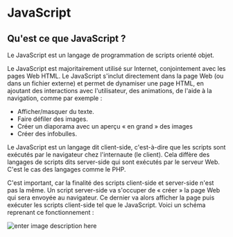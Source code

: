 # JavaScript 
## Qu'est ce que JavaScript ?



Le JavaScript est un langage de programmation de scripts orienté objet.

Le JavaScript est majoritairement utilisé sur Internet, conjointement avec les pages Web HTML. Le JavaScript s'inclut directement dans la page Web (ou dans un fichier externe) et permet de dynamiser une page HTML, en ajoutant des interactions avec l'utilisateur, des animations, de l'aide à la navigation, comme par exemple :

- Afficher/masquer du texte.
- Faire défiler des images.
- Créer un diaporama avec un aperçu « en grand » des images
- Créer des infobulles.

Le JavaScript est un langage dit client-side, c'est-à-dire que les scripts sont exécutés par le navigateur chez l'internaute (le client). Cela diffère des langages de scripts dits server-side qui sont exécutés par le serveur Web. C'est le cas des langages comme le PHP.

C'est important, car la finalité des scripts client-side et server-side n'est pas la même. Un script server-side va s'occuper de « créer » la page Web qui sera envoyée au navigateur. Ce dernier va alors afficher la page puis exécuter les scripts client-side tel que le JavaScript. Voici un schéma reprenant ce fonctionnement :

![enter image description here](https://user.oc-static.com/files/292001_293000/292939.png)
